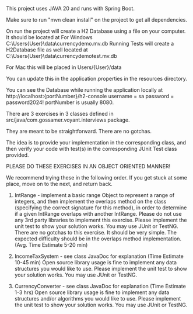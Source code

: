 This project uses JAVA 20 and runs with Spring Boot.

Make sure to run "mvn clean install" on the project to get all dependencies.

On run the project will create a H2 Database using a file
on your computer. It should be located at
For Windows
C:\Users\{User}\data\currencydemo.mv.db
Running Tests will create a H2Database file as well located at
C:\Users\{User}\data\currencydemotest.mv.db

For Mac this will be placed in Users/{User}/data

You can update this in the application.properties in the resources directory.

You can see the Database while running the application locally
at http://localhost:{portNumber}/h2-console
username = sa
password = password2024!
portNumber is usually 8080.


There are 3 exercises in 3 classes defined in src/java/com.gossamer.voyant.interviews package.

They are meant to be straightforward.  There are no gotchas.

The idea is to provide your implementation in the corresponding class, and then verify your code with test(s) in
the corresponding JUnit Test class provided.

PLEASE DO THESE EXERCISES IN AN OBJECT ORIENTED MANNER!

We recommend trying these in the following order.  If you get stuck at some place, move on to the next, and return back.

1) IntRange - implement a basic range Object to represent a range of integers, and then implement
the overlaps method on the class (specifying the correct signature for this method), in order to determine if a given
IntRange overlaps with another IntRange.
Please do not use any 3rd party libraries to implement this exercise.
Please implement the unit test to show your solution works.  You may use JUnit or TestNG.
There are no gotchas to this exercise.  It should be very simple.
The expected difficulty should be in the overlaps method implementation.
(Avg. Time Estimate 5-20 min)

2) IncomeTaxSystem - see class JavaDoc for explanation  (Time Estimate 10-45 min)
Open source library usage is fine to implement any data structures you would like to use.
Please implement the unit test to show your solution works.  You may use JUnit or TestNG.

3) CurrencyConverter - see class JavaDoc for explanation (Time Estimate 1-3 hrs)
Open source library usage is fine to implement any data structures and/or algorithms you would like to use.
Please implement the unit test to show your solution works.  You may use JUnit or TestNG.
